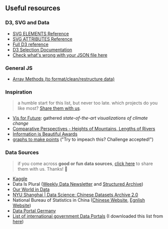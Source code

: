 ## Useful resources


### D3, SVG and Data
- [SVG ELEMENTS Reference](https://developer.mozilla.org/en-US/docs/Web/SVG/Element)
- [SVG ATTRIBUTES Reference](https://developer.mozilla.org/en-US/docs/Web/SVG/Attribute)
- [Full D3 reference](https://github.com/d3/d3/wiki)
- [D3 Selection Documentation](https://github.com/d3/d3-selection)
- [Check what's wrong with your JSON file here](https://jsonlint.com/)

### General JS
- [Array Methods (to format/clean/restructure data)](https://dev.to/thegamefreak720/how-not-to-be-scared-of-js-array-methods-foreach-map-filter-and-reduce-2c13)

### Inspiration
> a humble start for this list, but never too late. which projects do you like most? [Share them with us](https://forms.gle/uQUfHEB1TCVETpZs7).

- [Vis for Future](https://uclab.fh-potsdam.de/vff/): gathered *state-of-the-art visualizations of climate change*
- [Comparative Perspectives - Heights of Mountains, Lengths of Rivers](http://bibliodyssey.blogspot.com/2008/10/river-deep-mountain-high.html)
- [Information is Beautiful Awards](https://www.informationisbeautifulawards.com/showcase)
- [graphs to make points](https://twitter.com/karim_douieb/status/1181695687005745153) ("Try to impeach this? Challenge accepted!")

### Data Sources
> if you come across **good or fun data sources**, [click here](https://forms.gle/66oLcntJBgvC3sQaA) to share them with us. Thanks! 🐙

- [Kaggle](https://www.kaggle.com/)
- Data Is Plural ([Weekly Data Newsletter](https://tinyletter.com/data-is-plural) and [Structured Archive](https://docs.google.com/spreadsheets/d/1wZhPLMCHKJvwOkP4juclhjFgqIY8fQFMemwKL2c64vk/edit#gid=0))
- [Our World in Data](https://ourworldindata.org)
- [NYU Shanghai | Data Science: Chinese Datasets Archive 2.0](https://datascience.shanghai.nyu.edu/datasets)
- National Bureau of Statistics in China ([Chinese Website](http://data.stats.gov.cn/easyquery.htm), [Egnlish Website](http://data.stats.gov.cn/english/))
- [Data Portal Germany](https://www.govdata.de/)
- [List of international government Data Portals](gov-data-portals) (I downloaded this list from [here](https://www.data.gov/open-gov/))
